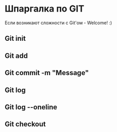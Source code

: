 # Шпаргалка по GIT
Если возникают сложности с Git'ом - Welcome! :)
## Git init 
## Git add
## Git commit -m "Message"
## Git log
## Git log --oneline
## Git checkout
